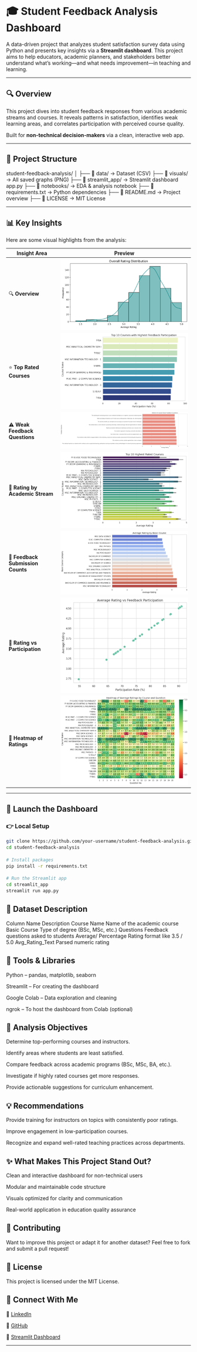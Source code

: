 # 🎓 Student Feedback Analysis Dashboard

A data-driven project that analyzes student satisfaction survey data using Python and presents key insights via a **Streamlit dashboard**. This project aims to help educators, academic planners, and stakeholders better understand what’s working—and what needs improvement—in teaching and learning.

---

## 🔍 Overview

This project dives into student feedback responses from various academic streams and courses. It reveals patterns in satisfaction, identifies weak learning areas, and correlates participation with perceived course quality.

Built for **non-technical decision-makers** via a clean, interactive web app.

---

## 📂 Project Structure
student-feedback-analysis/
│
├── 📁 data/ → Dataset (CSV)
├── 📁 visuals/ → All saved graphs (PNG)
├── 📁 streamlit_app/ → Streamlit dashboard app.py
├── 📁 notebooks/ → EDA & analysis notebook
├── 📄 requirements.txt → Python dependencies
├── 📄 README.md → Project overview
├── 📄 LICENSE → MIT License

---

## 📊 Key Insights

Here are some visual highlights from the analysis:

| Insight Area                        | Preview |
|------------------------------------|---------|
| 🔍 **Overview**                    |![Overview](visuals/overview.png) |
| ⭐ **Top Rated Courses**           | ![Top Courses](visuals/top_courses.png) |
| ⚠️ **Weak Feedback Questions**     | ![Weak Areas](visuals/weak_questions.png) |
| 🧪 **Rating by Academic Stream**   | ![Stream Ratings](visuals/course_rating.png) |
| 👥 **Feedback Submission Counts**  | ![Submissions](visuals/satisfaction_streams.png) |
| 🔁 **Rating vs Participation**     | ![Correlation](visuals/participation_rating.png) |
| 🧯 **Heatmap of Ratings**          | ![Heatmap](visuals/participation_correlation.png) |

---

## 🚀 Launch the Dashboard

### 👉 Local Setup

```bash
git clone https://github.com/your-username/student-feedback-analysis.git
cd student-feedback-analysis

# Install packages
pip install -r requirements.txt

# Run the Streamlit app
cd streamlit_app
streamlit run app.py
```

## 📁 Dataset Description
Column Name	Description
Course Name	Name of the academic course
Basic Course	Type of degree (BSc, MSc, etc.)
Questions	Feedback questions asked to students
Average/ Percentage	Rating format like 3.5 / 5.0
Avg_Rating_Text	Parsed numeric rating

## 💼 Tools & Libraries
Python – pandas, matplotlib, seaborn

Streamlit – For creating the dashboard

Google Colab – Data exploration and cleaning

ngrok – To host the dashboard from Colab (optional)

## 🔎 Analysis Objectives
Determine top-performing courses and instructors.

Identify areas where students are least satisfied.

Compare feedback across academic programs (BSc, MSc, BA, etc.).

Investigate if highly rated courses get more responses.

Provide actionable suggestions for curriculum enhancement.

## 💡 Recommendations
Provide training for instructors on topics with consistently poor ratings.

Improve engagement in low-participation courses.

Recognize and expand well-rated teaching practices across departments.

## ✨ What Makes This Project Stand Out?
Clean and interactive dashboard for non-technical users

Modular and maintainable code structure

Visuals optimized for clarity and communication

Real-world application in education quality assurance

## 🤝 Contributing
Want to improve this project or adapt it for another dataset? Feel free to fork and submit a pull request!

## 📜 License
This project is licensed under the MIT License.

## 🔗 Connect With Me
💼 [LinkedIn](https://www.linkedin.com/in/ritesh-verma-a6054a294/)

🐙 [GitHub](https://github.com/RUV99341)

🎈 [Streamlit Dashboard](https://appapp-ixurq4fxzagt2pgnth2bn3.streamlit.app)

---
